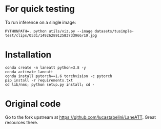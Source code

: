# For quick testing

To run inference on a single image:
```
PYTHONPATH=. python utils/viz.py --image datasets/tusimple-test/clips/0531/1492628912583733966/10.jpg
```

# Installation

```
conda create -n laneatt python=3.8 -y
conda activate laneatt
conda install pytorch==1.6 torchvision -c pytorch
pip install -r requirements.txt
cd lib/nms; python setup.py install; cd -
```

# Original code

Go to the fork upstream at https://github.com/lucastabelini/LaneATT.
Great resources there.
